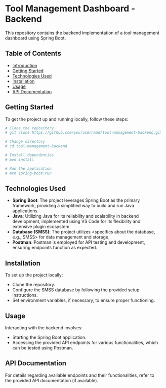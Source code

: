 # Tool Management Dashboard - Backend

This repository contains the backend implementation of a tool management dashboard using Spring Boot.

## Table of Contents

- [Introduction](#tool-management-dashboard---backend)
- [Getting Started](#getting-started)
- [Technologies Used](#technologies-used)
- [Installation](#installation)
- [Usage](#usage)
- [API Documentation](#api-documentation)


## Getting Started

To get the project up and running locally, follow these steps:

```bash
# Clone the repository
# git clone https://github.com/yourusername/tool-management-backend.git

# Change directory
# cd tool-management-backend

# Install dependencies
# mvn install

# Run the application
# mvn spring-boot:run
```
## Technologies Used

- **Spring Boot**: The project leverages Spring Boot as the primary framework, providing a simplified way to build and run Java applications.
- **Java**: Utilizing Java <version> for its reliability and scalability in backend development, implemented using VS Code for its flexibility and extensive plugin ecosystem.
- **Database (SMSS)**: The project utilizes <specifics about the database, e.g., SMSS> for data management and storage.
- **Postman**: Postman is employed for API testing and development, ensuring endpoints function as expected.

## Installation

To set up the project locally:
- Clone the repository.
- Configure the SMSS database by following the provided setup instructions.
- Set environment variables, if necessary, to ensure proper functioning.

## Usage

Interacting with the backend involves:
- Starting the Spring Boot application.
- Accessing the provided API endpoints for various functionalities, which can be tested using Postman.

## API Documentation

For details regarding available endpoints and their functionalities, refer to the provided API documentation (if available).

